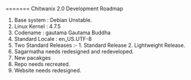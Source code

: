 =======
Chitwanix 2.0 Development Roadmap

1. Base system : Debian Unstable.
2. Linux Kernel : 4.7.5
3. Codename : gautama Gautama Buddha 
4. Standard Locale : en_US.UTF-8
5. Two Standard Releases :- 1. Standard Release  2. Lightweight Release.
6. Sagarmatha needs redesigned and redeveloped.
7. New pacakges
8. Repo needs recreated.
9. Website needs redesigned.
